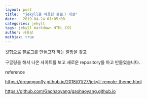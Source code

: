 ```yaml
---
layout: post
title:  "jekyll을 이용한 블로그 개설"
date:   2019-04-24 01:05:00
categories: jekyll
tags: jekyll markdown HTML CSS
author: 서용삼
mathjax: true
---
```

깃헙으로 블로그를 만들고자 하는 열망을 갖고

구글링을 해서 나온 사이트를 보고 새로운 repository를 파고 만들었습니다.


reference

https://dreamgonfly.github.io/2018/01/27/jekyll-remote-theme.html

https://github.com/Gaohaoyang/gaohaoyang.github.io
